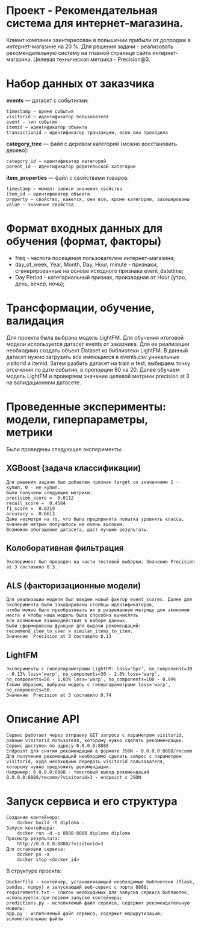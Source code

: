 # Проект - Рекомендательная система для интернет-магазина.
Клиент компании заинтересован в повышении прибыли от допродаж в интернет-магазине на 20 %.
Для решения задачи - реализовать рекомендательную систему на главной странице сайта интернет-магазина.
Целевая техническая метрика - Precision@3.

# Набор данных от заказчика
**events** — датасет с событиями:

    timestamp — время события
    visitorid — идентификатор пользователя
    event — тип события
    itemid — идентификатор объекта
    transactionid — идентификатор транзакции, если она проходила

**category_tree** — файл с деревом категорий (можно восстановить дерево):

    category_id — идентификатор категорий
    parent_id — идентификатор родительской категории

**item_properties** — файл с свойствами товаров:

    timestamp — момент записи значения свойства
    item_id — идентификатор объекта
    property — свойство, кажется, они все, кроме категории, захешированы
    value — значение свойства
    
 # Формат входных данных для обучения (формат, факторы)
 
- freq - частота посещения пользователем интернет-магазина;
- day_of_week, Year, Month, Day, Hour, minute - признаки, сгенерированные на основе исходного признака event_datetime;
- Day Period - категориальный признак, производная от Hour (утро, день, вечер, ночь);

# Трансформации, обучение, валидация

Для проекта была выбрана модель LightFM. Для обучения итоговой модели используется датасет events от заказчика. 
Для ее реализации необходимо создать объект Dataset из библиотеки LightFM.
В данный датасет нужно загрузить все имеющиеся в events.csv уникальные visitorid и itemid. 
Затем разбить датасет на train и test, выбираем точку отсечения по дате события, в пропорции 80 на 20. 
Далее обучаем модель LightFM и проверяем значение целевой метрики precision at 3 на валидационном датасете.

# Проведенные эксперименты: модели, гиперпараметры, метрики

Были проведены следующие эксперименты:

## XGBoost (задача классификации)
    Для решения задачи был добавлен признак target со значениями 1 - купил, 0 - не купил. 
    Были получены следующие метрики:
    precision_score =  0.0112
    recall_score =  0.4584
    f1_score =  0.0219
    accuracy =  0.6613
    Даже несмотря на то, что была предпринята попытка уровнять классы, значение метрик получилось не очень высоким. 
    Возможно обогащение датасета, даст лучшие результаты.
    
## Колоборативная фильтрация
    Эксперимент был проведен на части тестовой выборки. Значение Precision at 3 составило 0.3.
    
## ALS (факторизационные модели)
    Для реализации модели был введен новый фактор event_scores. Далее для эксперимента были закодированы столбцы идентификаторов, 
    чтобы можно было преобразовать их в разреженную матрицу для экономии места и чтобы наша модель была способна вычислять 
    все возможные взаимодействия в наборе данных. 
    Были сформированы функции для выдачи рекомендаций: recommend_item_to_user и similar_items_to_item.
    Значение  Precision at 3 составило 0.13
    
## LightFM
    Эксперименты с гиперпараметрами LightFM: loss='bpr', no_componenst=30 - 0.13% loss='warp', no_components=30 - 1.0% loss='warp',
    no_components=50 - 1.03% loss='warp', no_components=100 - 0.99%
    Таким образом, выбрана модель с гиперпараметрами loss='warp', no_components=50.
    Значение  Precision at 3 составило 0.74
    
# Описание API

    Сервис работает через отправку GET запроса с параметром visitorid, равным visitorid пользотеля, которому нужно сделать рекоммендации. 
    Сервис доступен по адресу 0.0.0.0:8888
    Endpoint для снятия рекомендаций в формате JSON - 0.0.0.0:8888/recomm 
    Для получения рекомендаций необходимо сделать запрос с параметром visitorid, куда необходимо передать visitorid пользователя, 
    которому нужно предложить рекомендации.       
    Например: 0.0.0.0:8888 - текстовый вывод рекомендаций 0.0.0.0:8888/recomm/?visitorid=3 - endpoint c JSON
    
# Запуск сервиса и его структура
    
    Создание контейнера:
        docker build -t diploma .
    Запуск контейнера:
        docker run -d -p 8888:8888 diploma diploma
    Просмотр результата:    
        http://0.0.0.0:8888/?visitorid=3
    Для остановки сервиса:
        docker ps -a
        docker stop <docker_id>

В структуре проекта:

    Dockerfile - контейнер, устанавливающий необходимые библиотеки (flask, pandas, numpy) и запускающий веб-сервис с порта 8888;
    requirements.txt - список необходимых для запуска сервиса библиотек, используется при первом запуске контейнера;
    predictions.py - исполняемый файл сервиса, содержит рекомендательную модель;
    app.py - исполняемый файл сервиса, содержит маршрутизацию;
    вспомогательные файлы



 
 
